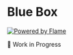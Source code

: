 # Blue Box

[![Powered by Flame](https://img.shields.io/badge/Powered%20by-%F0%9F%94%A5-orange.svg)](https://flame-engine.org)  


 🚧 Work in Progress 